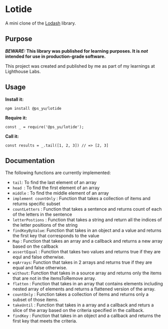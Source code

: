 # Lotide

A mini clone of the [Lodash](https://lodash.com) library.

## Purpose

**_BEWARE:_ This library was published for learning purposes. It is _not_ intended for use in production-grade software.**

This project was created and published by me as part of my learnings at Lighthouse Labs. 

## Usage

**Install it:**

`npm install @ps_yu/lotide`

**Require it:**

`const _ = require('@ps_yu/lotide');`

**Call it:**

`const results = _.tail([1, 2, 3]) // => [2, 3]`

## Documentation

The following functions are currently implemented:

* `tail`: To find the last element of an array
* `head `: To find the first element of an array
* `middle` : To find the middle element of an array
* `implement countOnly` : Function that takes a collection of items and returns specific subset
* `countLetters` : Function that takes a sentence and returns count of each of the letters in the sentence
* `letterPostions` : Function that takes a string and return all the indices of the letter positions of the string
* `findKeyByValue`: Function that takes in an object and a value and returns the first key that corresponds to the value
* `Map` : Function that takes an array and a callback and returns a new array based on the callback 
* `assertEqual` : Function that takes two values and returns true if they are equl and false otherwise.
* `eqArrays`: Function that takes in 2 arrays and returns true if they are equal and false otherwise.
* `without`: Function that takes in a source array and returns only the items that are not in the itemsToRemove array.
* `flatten` : Function that takes in an array that contains elements including nested array of elements and returns a flattened version of the array.
* `countOnly` : Function takes a collection of items and returns only a subset of those items.
* `takeUntil` : Function that takes in a array and a callback and returs a slice of the array based on the criteria specified in the callback.
* `findKey` : Function that takes in an object and a callback and returns the first key that meets the criteria.

